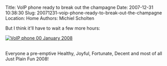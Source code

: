 Title: VoIP phone ready to break out the champagne
Date: 2007-12-31 10:38:30
Slug: 20071231-voip-phone-ready-to-break-out-the-champagne
Location: Home
Authors: Michiel Scholten

<p>But I think it'll have to wait a few more hours:</p>

<div class="content-image"><div><a href="http://aquariusoft.org/gallery/v/photographs/homepics/voip_phone_00jan.jpg.html"><img src="http://aquariusoft.org/~mbscholt/images/content/voip_phone_00jan2008.jpg" alt="VoIP phone 00 January 2008" title="VoIP phone 00 January 2008" /></a></div></div>
<br style="clear: both;" />

<p>Everyone a pre-emptive Healthy, Joyful, Fortunate, Decent and most of all Just Plain Fun 2008!</p>